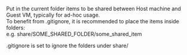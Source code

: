 Put in the current folder items to be shared between Host machine and Guest VM, typically for ad-hoc usage.  
To benefit from .gitignore, it is recommended to place the items inside folders:  
e.g. share/SOME_SHARED_FOLDER/some_shared_item

.gitignore is set to ignore the folders under share/
